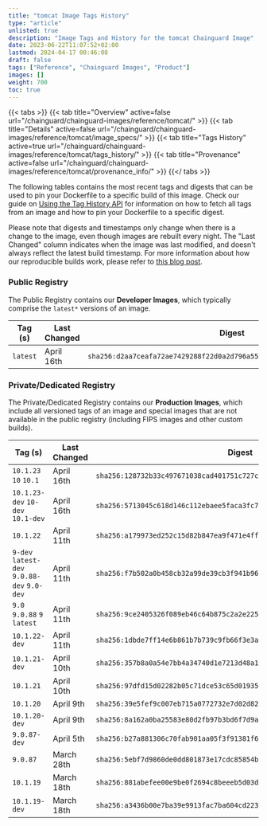 ```yaml
---
title: "tomcat Image Tags History"
type: "article"
unlisted: true
description: "Image Tags and History for the tomcat Chainguard Image"
date: 2023-06-22T11:07:52+02:00
lastmod: 2024-04-17 00:46:08
draft: false
tags: ["Reference", "Chainguard Images", "Product"]
images: []
weight: 700
toc: true
---
```


{{< tabs >}}
{{< tab title="Overview" active=false url="/chainguard/chainguard-images/reference/tomcat/" >}}
{{< tab title="Details" active=false url="/chainguard/chainguard-images/reference/tomcat/image_specs/" >}}
{{< tab title="Tags History" active=true url="/chainguard/chainguard-images/reference/tomcat/tags_history/" >}}
{{< tab title="Provenance" active=false url="/chainguard/chainguard-images/reference/tomcat/provenance_info/" >}}
{{</ tabs >}}

The following tables contains the most recent tags and digests that can be used to pin your Dockerfile to a specific build of this image. Check our guide on [Using the Tag History API](/chainguard/chainguard-images/using-the-tag-history-api/) for information on how to fetch all tags from an image and how to pin your Dockerfile to a specific digest.

Please note that digests and timestamps only change when there is a change to the image, even though images are rebuilt every night. The "Last Changed" column indicates when the image was last modified, and doesn't always reflect the latest build timestamp. For more information about how our reproducible builds work, please refer to [this blog post](https://www.chainguard.dev/unchained/reproducing-chainguards-reproducible-image-builds).

### Public Registry
The Public Registry contains our **Developer Images**, which typically comprise the `latest*` versions of an image.

| Tag (s)   | Last Changed | Digest                                                                    |
|-----------|--------------|---------------------------------------------------------------------------|
|  `latest` | April 16th   | `sha256:d2aa7ceafa72ae7429288f22d0a2d796a55b75e133164703dec77ddccafda4f2` |


### Private/Dedicated Registry
The Private/Dedicated Registry contains our **Production Images**, which include all versioned tags of an image and special images that are not available in the public registry (including FIPS images and other custom builds).

| Tag (s)                                      | Last Changed | Digest                                                                    |
|----------------------------------------------|--------------|---------------------------------------------------------------------------|
|  `10.1.23` `10` `10.1`                       | April 16th   | `sha256:128732b33c497671038cad401751c727c30be3823557984bbe7c990ac2123ca9` |
|  `10.1.23-dev` `10-dev` `10.1-dev`           | April 16th   | `sha256:5713045c618d146c112ebaee5faca3fc71d99627b17cd784ba892d21058ada17` |
|  `10.1.22`                                   | April 11th   | `sha256:a179973ed252c15d82b847ea9f471e4ff90f4bff73ec0bf296e3e6b7076ea448` |
|  `9-dev` `latest-dev` `9.0.88-dev` `9.0-dev` | April 11th   | `sha256:f7b502a0b458cb32a99de39cb3f941b96053c4d05b8cc08b14c46a8fa287a0ca` |
|  `9.0` `9.0.88` `9` `latest`                 | April 11th   | `sha256:9ce2405326f089eb46c64b875c2a2e22579d57f25ab3e62764d6a79056281e53` |
|  `10.1.22-dev`                               | April 11th   | `sha256:1dbde7ff14e6b861b7b739c9fb66f3e3a3b452bb9c79d4fcfc9c176c9b5ff368` |
|  `10.1.21-dev`                               | April 10th   | `sha256:357b8a0a54e7bb4a34740d1e7213d48a17138bfc99e5ac38b18e3225970d71f0` |
|  `10.1.21`                                   | April 10th   | `sha256:97dfd15d02282b05c71dce53c65d019350baf2ba03ec2eeb1a42af970eb5f2bd` |
|  `10.1.20`                                   | April 9th    | `sha256:39e5fef9c007eb715a0772732e7d02d82afa3d1b5412ec10fae529c52eb33814` |
|  `10.1.20-dev`                               | April 9th    | `sha256:8a162a0ba25583e80d2fb97b3bd6f7d9a239f70afbd0ba598f00392019e1351b` |
|  `9.0.87-dev`                                | April 5th    | `sha256:b27a881306c70fab901aa05f3f91381f6be7b982d678680791a936ec9a212a1c` |
|  `9.0.87`                                    | March 28th   | `sha256:5ebf7d9860de0dd801873e17cdc85854baf7af3f4489ab1ddb4b7d01d956f233` |
|  `10.1.19`                                   | March 18th   | `sha256:881abefee00e9be0f2694c8beeeb5d03d5a30752a8c8b033b913e0d5418ab422` |
|  `10.1.19-dev`                               | March 18th   | `sha256:a3436b00e7ba39e9913fac7ba604cd223ea4e56b791e3e48a03763536c9a7662` |

